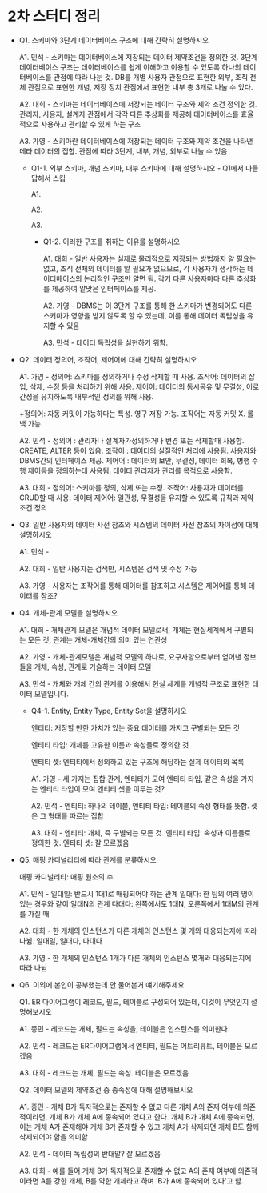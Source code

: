 # 2차 스터디 정리

- Q1. 스키마와 3단계 데이터베이스 구조에 대해 간략히 설명하시오
    
    A1. 민석 - 스키마는 데이터베이스에 저장되는 데이터 제약조건을 정의한 것. 3단계 데이터베이스 구조는 데이터베이스를 쉽게 이해하고 이용할 수 있도록 하나의 데이터베이스를 관점에 따라 나눈 것. DB를 개별 사용자 관점으로 표현한 외부, 조직 전체 관점으로 표현한 개념, 저장 정치 관점에서 표현한 내부 총 3개로 나눌 수 있다.
    
    A2. 대희 - 스키마는 데이터베이스에 저장되는 데이터 구조와 제약 조건 정의한 것. 관리자, 사용자, 설계자 관점에서 각각 다른 추상화를 제공해 데이터베이스를 효율적으로 사용하고 관리할 수 있게 하는 구조
    
    A3.  가영 - 스키마란 데이터베이스에 저장되는 데이터 구조와 제약 조건을 나타낸 메타 데이터의 집합. 관점에 따라 3단계, 내부, 개념, 외부로 나눌 수 있음
    
    - Q1-1. 외부 스키마, 개념 스키마, 내부 스키마에 대해 설명하시오 - Q1에서 다들 답해서 스킵
        
        A1. 
        
        A2. 
        
        A3. 
        
        - Q1-2. 이러한 구조를 취하는 이유를 설명하시오
            
            A1. 대희 - 일반 사용자는 실제로 물리적으로 저장되는 방법까지 알 필요는 없고, 조직 전체의 데이터를 알 필요가 없으므로, 각 사용자가 생각하는 데이터베이스의 논리적인 구조만 알면 됨. 각기 다른 사용자마다 다른 추상화를 제공하여 알맞은 인터페이스를 제공. 
            
            A2. 가영 - DBMS는 이 3단계 구조를 통해 한 스키마가 변경되어도 다른 스키마가 영향을 받지 않도록 할 수 있는데, 이를 통해 데이터 독립성을 유지할 수 있음
            
            A3. 민석 - 데이터 독립성을 실현하기 위함.
            
- Q2. 데이터 정의어, 조작어, 제어어에 대해 간략히 설명하시오
    
    A1. 가영 - 정의어: 스키마를 정의하거나 수정 삭제할 때 사용. 조작어: 데이터의 삽입, 삭제, 수정 등을 처리하기 위해 사용. 제어어: 데이터의 동시공유 및 무결성, 이로간성을 유지하도록 내부적인 정의를 위해 사용.
    
    +정의어: 자동 커밋이 가능하다는 특성. 영구 저장 가능. 조작어는 자동 커밋 X. 롤백 가능.
    
    A2. 민석 - 정의어 : 관리자나 설계자가정의하거나 변경 또는 삭제할때 사용함. CREATE, ALTER 등이 있음. 조작어 : 데이터의 실질적인 처리에 사용됨. 사용자와 DBMS간의 인터페이스 제공. 제어어 : 데이터의 보안, 무결성, 데이터 회복, 병행 수행 제어등을 정의하는데 사용됨. 데이터 관리자가 관리를 목적으로 사용함.
    
    A3. 대희 - 정의어: 스키마를 정의, 삭제 또는 수정. 조작어: 사용자가 데이터를 CRUD할 때 사용. 데이터 제어어: 일관성, 무결성을 유지할 수 있도록 규칙과 제약조건 정의
    
- Q3. 일반 사용자의 데이터 사전 참조와 시스템의 데이터 사전 참조의 차이점에 대해 설명하시오
    
    A1. 민석 - 
    
    A2. 대희 - 일반 사용자는 검색만, 시스템은 검색 및 수정 가능
    
    A3. 가영 - 사용자는 조작어를 통해 데이터를 참조하고 시스템은 제어어를 통해 데이터를 참조?
    
- Q4. 개체-관계 모델을 설명하시오
    
    A1. 대희 - 개체관계 모델은 개념적 데이터 모델로써, 개체는 현실세계에서 구별되는 모든 것, 관계는 개체-개체간의 의미 있는 연관성
    
    A2. 가영 - 개체-관계모델은 개념적 모델의 하나로, 요구사항으로부터 얻어낸 정보들을 개체, 속성, 관계로 기술하는 데이터 모델
    
    A3. 민석 - 개체와 개체 간의 관계를 이용해서 현실 세계를 개념적 구조로 표현한 데이터 모델입니다.
    
    - Q4-1. Entity, Entity Type, Entity Set을 설명하시오
        
        엔티티: 저장할 만한 가치가 있는 중요 데이터를 가지고 구별되는 모든 것
        
        엔티티 타입: 개체를 고유한 이름과 속성들로 정의한 것
        
        엔티티 셋: 엔티티에서 정의하고 있는 구조에 해당하는 실제 데이터의 목록
        
        A1. 가영 - 세 가지는 집합 관계, 엔티티가 모여 엔티티 타입, 같은 속성을 가지는 엔티티 타입이 모여 엔티티 셋을 이루는 것?
        
        A2. 민석 - 엔티티: 하나의 테이블, 엔티티 타입: 테이블의 속성 형태를 뜻함. 셋은 그 형태를 따르는 집합
        
        A3. 대희 - 엔티티: 개체, 즉 구별되는 모든 것. 엔티티 타입: 속성과 이름들로 정의한 것. 엔티티 셋: 잘 모르겠음
        
- Q5. 매핑 카디널리티에 따라 관계를 분류하시오
    
    매핑 카디널리티: 매핑 원소의 수
    
    A1. 민석 - 일대일: 반드시 1대1로 매핑되어야 하는 관계 일대다: 한 팀의 여러 명이 있는 경우와 같이 일대N의 관계 다대다: 왼쪽에서도 1대N, 오른쪽에서 1대M의 관계를 가질 때
    
    A2. 대희 - 한 개체의 인스턴스가 다른 개체의 인스턴스 몇 개와 대응되는지에 따라 나뉨. 일대일, 일대다, 다대다
    
    A3. 가영 - 한 개체의 인스턴스 1개가 다른 개체의 인스턴스 몇개와 대응되는지에 따라 나뉨
    
- Q6. 이외에 본인이 공부했는데 안 물어본거 얘기해주세요
    
    Q1. ER 다이어그램이 레코드, 필드, 테이블로 구성되어 있는데, 이것이 무엇인지 설명해보시오
    
    A1. 종민 - 레코드는 개체, 필드는 속성을, 테이블은 인스턴스를 의미한다.
    
    A2. 민석 - 레코드는 ER다이어그램에서 엔티티, 필드는 어트리뷰트, 테이블은 모르겠음
    
    A3. 대희 - 레코드는 개체, 필드는 속성. 테이블은 모르겠음
    
    Q2. 데이터 모델의 제약조건 중 종속성에 대해 설명해보시오
    
    A1. 종민 - 개체 B가 독자적으로는 존재할 수 없고 다른 개체 A의 존재 여부에 의존적이라면, 개체 B가 개체 A에 종속되어 있다고 한다. 개체 B가 개체 A에 종속되면, 이는 개체 A가 존재해야 개체 B가 존재할 수 있고 개체 A가 삭제되면 개체 B도 함께 삭제되어야 함을 의미함
    
    A2. 민석 - 데이터 독립성의 반대말? 잘 모르겠음
    
    A3. 대희 - 예를 들어 개체 B가 독자적으로 존재할 수 없고 A의 존재 여부에 의존적이라면 A를 강한 개체, B를 약한 개체라고 하며 ‘B가 A에 종속되어 있다’고 함.